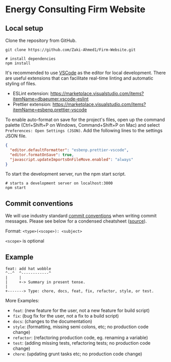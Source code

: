 # Energy Consulting Firm Website

## Local setup

Clone the repository from GitHub.

```shell
git clone https://github.com/Zaki-Ahmed1/Firm-Website.git

# install dependencies
npm install
```

It's recommended to use [VSCode](https://code.visualstudio.com/) as the editor for local development. There are useful extensions that can facilitate real-time linting and automatic styling of files.

- ESLint extension: https://marketplace.visualstudio.com/items?itemName=dbaeumer.vscode-eslint
- Prettier extension: https://marketplace.visualstudio.com/items?itemName=esbenp.prettier-vscode

To enable auto-format on save for the project's files, open up the command palette (Ctrl+Shift+P on Windows, Command+Shift+P on Mac) and select `Preferences: Open Settings (JSON)`. Add the following lines to the settings JSON file.

```json
{
  "editor.defaultFormatter": "esbenp.prettier-vscode",
  "editor.formatOnSave": true,
  "javascript.updateImportsOnFileMove.enabled": "always"
}
```

To start the development server, run the npm start script.

```shell
# starts a development server on localhost:3000
npm start
```

## Commit conventions

We will use industry standard [commit conventions](https://www.conventionalcommits.org/en/v1.0.0/) when writing commit messages. Please see below for a condensed cheatsheet ([source](https://gist.github.com/joshbuchea/6f47e86d2510bce28f8e7f42ae84c716)).

Format: `<type>(<scope>): <subject>`

`<scope>` is optional

## Example

```
feat: add hat wobble
^--^  ^------------^
|     |
|     +-> Summary in present tense.
|
+-------> Type: chore, docs, feat, fix, refactor, style, or test.
```

More Examples:

- `feat`: (new feature for the user, not a new feature for build script)
- `fix`: (bug fix for the user, not a fix to a build script)
- `docs`: (changes to the documentation)
- `style`: (formatting, missing semi colons, etc; no production code change)
- `refactor`: (refactoring production code, eg. renaming a variable)
- `test`: (adding missing tests, refactoring tests; no production code change)
- `chore`: (updating grunt tasks etc; no production code change)

